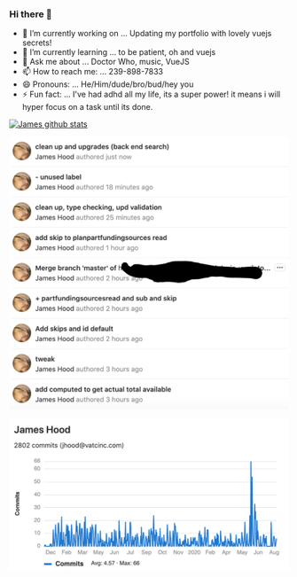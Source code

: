 ### Hi there 👋


- 🔭 I’m currently working on ... Updating my portfolio with lovely vuejs secrets!
- 🌱 I’m currently learning ... to be patient, oh and vuejs
- 💬 Ask me about ... Doctor Who, music, VueJS
- 📫 How to reach me: ... 239-898-7833
- 😄 Pronouns: ... He/Him/dude/bro/bud/hey you
- ⚡ Fun fact: ... I've had adhd all my life, its a super power! it means i will hyper focus on a task until its done.


[![James github stats](https://github-readme-stats.vercel.app/api?username=Jameshood118&show_icons=true&theme=monokai)](https://github.com/jameshood118/jameshood118/blob/master/README.md)

![Gitlab Commits](https://github.com/jameshood118/jameshood118/blob/master/gitlab%20commits.png)

![Gitlab Stats](https://github.com/jameshood118/jameshood118/blob/master/gitlab%20stats.png)
